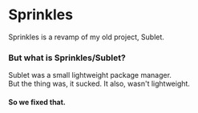 # Sprinkles
Sprinkles is a revamp of my old project, Sublet.
### But what is Sprinkles/Sublet?
Sublet was a small lightweight package manager.
<br>But the thing was, it sucked. It also, wasn't lightweight.
#### So we fixed that.
